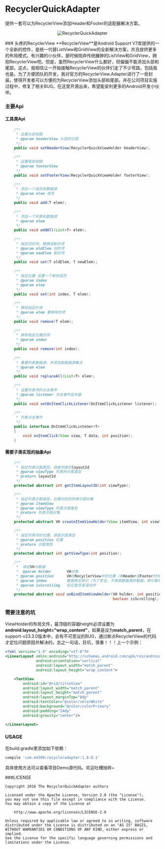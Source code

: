 # RecyclerQuickAdapter
提供一套可以为RecyclerView添加Header和Footer的适配器解决方案。
<p align="center" >
  <img src="https://github.com/aqiansunboy/RecyclerQuickAdapter/blob/master/Screenshot.png?raw=true" alt="RecyclerQuickAdapter" title="RecyclerQuickAdapter">
</p>
### 头疼的RecyclerView
**RecyclerView**是Android Support V7库提供的一个全新的控件，是统一代替ListView和GridView的全新解决方案，并且提供更多的布局模式。有兴趣的小伙伴，是时候抛弃传统臃肿的ListView和GridView，拥抱RecyclerView吧。但是，虽然RecyclerView什么都好，但偏偏不能添加头部和尾部。这点，我相信让一开始接触RecyclerView的伙伴们走了不少弯路，包括我也是。为了方便团队的开发，我对官方的RecyclerView.Adapter进行了一些封装。使得开发者可以方便的为RecyclerView添加头部和尾部。并在公司项目实施过程中，修复了相关BUG。在这里开源出来，希望能安利更多的Android开发小伙伴。

### 主要Api

#### 工具类Api
```java
    /**
     * 设置头部视图
     * @param headerView 头部的示图
     */
    public void setHeaderView(RecyclerQuickViewHolder headerView);
    
    /**
     * 设置尾部视图
     * @param footerView
     */
    public void setFooterView(RecyclerQuickViewHolder footerView);
    
    /**
     * 添加一个成员到数据源
     * @param elem 成员
     */
    public void add(T elem);
    
    /**
     * 添加一个列表到数据源
     * @param elem
     */
    public void addAll(List<T> elem);
    
    /**
     * 指定旧的项，替换成新的项
     * @param oldElem 旧的项
     * @param newElem 新的项
     */
    public void set(T oldElem, T newElem);
    
    /**
     * 指定位置 设置一个新的成员
     * @param index
     * @param elem
     */
    public void set(int index, T elem);
    
    /**
     * 移除指定的项
     * @param elem 要移除的项
     */
    public void remove(T elem);
    
    /**
     * 移除指定位置的项
     * @param index
     */
    public void remove(int index);
    
    /**
     * 重置列表数据源，并添加新数据源集合
     * @param elem
     */
    public void replaceAll(List<T> elem);
    
    /**
     * 设置列表项的点击事件
     * @param listener 点击事件监听器
     */
    public void setOnItemClickListener(OnItemClickListener listener);
    
    /**
     * 列表点击事件
     */
    public interface OnItemClickListener<T>
    {
        void onItemClick(View view, T data, int position);
    }
```

#### 需要子类实现的抽象Api
```java
    /**
     * 指定列表示图类型，获取列表的layoutId
     * @param viewType 列表的示图类型
     * @return layoutId
     */
    protected abstract int getItemLayoutID(int viewType);

    /**
     * 指定列表示图类型，创建对应的列表示图对象
     * @param itemView
     * @param viewType 列表示图类型
     * @return 列表示图对象
     */
    protected abstract VH createItemViewHolder(View itemView, int viewType);

    /**
     * 指定列表项的位置，获取示图类型
     * @param position 位置
     * @return 示图类型
     */
    protected abstract int getViewType(int position);

    /**
     *  绑定VH与数据
     *  @param holder       VH对象
     * @param position      VH在RecyclerView中的位置（有Header或Footer时并不表示数据源的索引）
     * @param index         数据真实索引（为了安全，子类取数据源的数据，索引都用这个值）
     * @param isScrolling   标记是否是滚动中
     */
    protected abstract void onBindItemViewHolder(VH holder, int position, int index,
                                                 boolean isScrolling);
```

### 需要注意的坑
ViewHolder的布局文件，最顶级的容器height必须设置为**android:layout_height="wrap_content"**，如果是设为**match_parent**，在support-v23.3.0版本中，会有不可思议的BUG，通过断点RecyclerView的代码才定位问题原因并解决的。总之一句话，巨坑，慎重！！！上一个示例：
```xml
<?xml version="1.0" encoding="utf-8"?>
<LinearLayout xmlns:android="http://schemas.android.com/apk/res/android"
              android:orientation="vertical"
              android:layout_width="match_parent"
              android:layout_height="wrap_content">

    <TextView
        android:id="@+id/titleView"
        android:layout_width="match_parent"
        android:layout_height="match_parent"
        android:layout_marginTop="8dp"
        android:textColor="@color/colorWhite"
        android:background="@color/colorPrimary"
        android:padding="24dp"
        android:gravity="center"/>

</LinearLayout>
```

### USAGE
在build.gradle里添加如下依赖：
```groovy
compile 'com.m4399:recycleradapter:1.0.0.1'
```

具体使用方法可以查看项目Demo源代码。欢迎吐槽抛砖~

###LICENSE

    Copyright 2016 The RecyclerQuickAdapter authors

    Licensed under the Apache License, Version 2.0 (the "License");
    you may not use this file except in compliance with the License.
    You may obtain a copy of the License at

        http://www.apache.org/licenses/LICENSE-2.0

    Unless required by applicable law or agreed to in writing, software
    distributed under the License is distributed on an "AS IS" BASIS,
    WITHOUT WARRANTIES OR CONDITIONS OF ANY KIND, either express or implied.
    See the License for the specific language governing permissions and
    limitations under the License.
